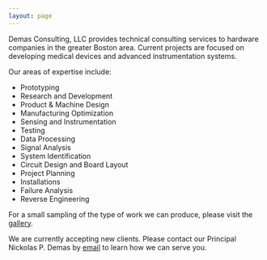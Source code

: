 ```yaml
---
layout: page
---
```


Demas Consulting, LLC provides technical consulting services to hardware companies in the greater Boston area. Current projects are focused on developing medical devices and advanced instrumentation systems. 

Our areas of expertise include:
- Prototyping
- Research and Development
- Product & Machine Design
- Manufacturing Optimization
- Sensing and Instrumentation
- Testing
- Data Processing
- Signal Analysis
- System Identification
- Circuit Design and Board Layout
- Project Planning
- Installations
- Failure Analysis
- Reverse Engineering

For a small sampling of the type of work we can produce, please visit the <a href="https://npdemas.com/gallery">gallery</a>.

We are currently accepting new clients. Please contact our Principal Nickolas P. Demas by <a href="https://npdemas.com/contact">email</a> to learn how we can serve you.
